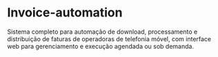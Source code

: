 # Invoice-automation
Sistema completo para automação de download, processamento e distribuição de faturas de operadoras de telefonia móvel, com interface web para gerenciamento e execução agendada ou sob demanda.
